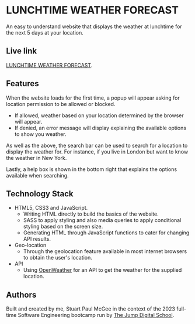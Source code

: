 # LUNCHTIME WEATHER FORECAST

An easy to understand website that displays the weather at lunchtime for the next 5 days at your location.

## Live link

[LUNCHTIME WEATHER FORECAST](https://5dayweatherforcast.netlify.app/).

## Features

When the website loads for the first time, a popup will appear asking for location permission to be allowed or blocked.

- If allowed, weather based on your location determined by the browser will appear.
- If denied, an error message will display explaining the available options to show you weather.

As well as the above, the search bar can be used to search for a location to display the weather for. For instance, if you live in London but want to know the weather in New York.

Lastly, a help box is shown in the bottom right that explains the options available when searching.

## Technology Stack

- HTML5, CSS3 and JavaScript.
  - Writing HTML directly to build the basics of the website.
  - SASS to apply styling and also media queries to apply conditional styling based on the screen size.
  - Generating HTML through JavaScript functions to cater for changing API results.
- Geo-location
  - Through the geolocation feature available in most internet browsers to obtain the user's location.
- API
  - Using [OpenWeather](https://openweathermap.org/) for an API to get the weather for the supplied location.

## Authors

Built and created by me, Stuart Paul McGee in the context of the 2023 full-time Software Engineering bootcamp run by [The Jump Digital School](https://www.thejump.tech/).
